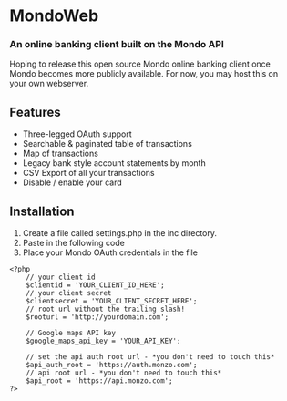 # MondoWeb
### An online banking client built on the Mondo API

Hoping to release this open source Mondo online banking client once Mondo becomes more publicly available. For now, you may host this on your own webserver.

## Features
- Three-legged OAuth support
- Searchable & paginated table of transactions
- Map of transactions
- Legacy bank style account statements by month
- CSV Export of all your transactions
- Disable / enable your card

## Installation
1. Create a file called settings.php in the inc directory.
2. Paste in the following code
3. Place your Mondo OAuth credentials in the file

```
<?php
	// your client id
	$clientid = 'YOUR_CLIENT_ID_HERE';
	// your client secret
	$clientsecret = 'YOUR_CLIENT_SECRET_HERE';
	// root url without the trailing slash!
	$rooturl = 'http://yourdomain.com';

	// Google maps API key
    $google_maps_api_key = 'YOUR_API_KEY';

	// set the api auth root url - *you don't need to touch this*
	$api_auth_root = 'https://auth.monzo.com';
	// api root url - *you don't need to touch this*
	$api_root = 'https://api.monzo.com';
?>
```

